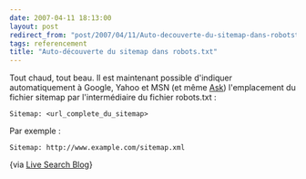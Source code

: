 ```yaml
---
date: 2007-04-11 18:13:00
layout: post
redirect_from: "post/2007/04/11/Auto-decouverte-du-sitemap-dans-robotstxt"
tags: referencement
title: "Auto-découverte du sitemap dans robots.txt"
---
```


Tout chaud, tout beau. Il est maintenant possible d'indiquer automatiquement
à Google, Yahoo et MSN (et même [Ask](http://blog.ask.com/2007/04/sitemaps_autodi.html)) l'emplacement du
fichier sitemap par l'intermédiaire du fichier robots.txt :

```
Sitemap: <url_complete_du_sitemap>
```

Par exemple :

```
Sitemap: http://www.example.com/sitemap.xml
```

{via [
Live Search Blog](http://blogs.msdn.com/livesearch/archive/2007/04/11/discovering-sitemaps.aspx)}

